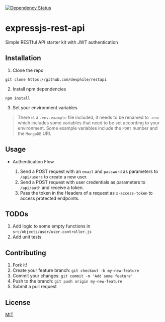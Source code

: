 [![Dependency Status](https://david-dm.org/johnchar/restapi/status.svg)](https://david-dm.org/johnchar/restapi)

# expressjs-rest-api
Simple RESTful API starter kit with JWT authentication
## Installation
1. Clone the repo

```
git clone https://github.com/devphile/restapi
```
2. Install npm dependencies

```
npm install
```
3. Set your environment variables

> There is a `.env.example` file included, it needs to be renamed to `.env` which includes some variables that need to be set according to your environment. Some example variables include the `PORT` number  and the `MongoDB` URI.

## Usage

* Authentication Flow

    1. Send a POST request with an `email` and `password` as parameters to `/api/users` to create a new user.
    2. Send a POST request with user credentials as parameters to `/api/auth` and receive a token.
    3. Pass the token in the Headers of a request as `x-access-token` to access protected endpoints.

## TODOs
1. Add logic to some empty functions in `src/objects/user/user.controller.js`
2. Add unit tests

## Contributing
1. Fork it!
2. Create your feature branch: `git checkout -b my-new-feature`
3. Commit your changes: `git commit -m 'Add some feature'`
4. Push to the branch: `git push origin my-new-feature`
5. Submit a pull request

## License
[MIT](license.txt)